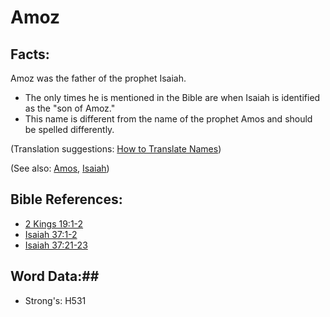 # Amoz #

## Facts: ##

Amoz was the father of the prophet Isaiah.

* The only times he is mentioned in the Bible are when Isaiah is identified as the "son of Amoz."
* This name is different from the name of the prophet Amos and should be spelled differently.

(Translation suggestions: [How to Translate Names](rc://en/ta/man/translate/translate-names))

(See also: [Amos](../other/amos.md), [Isaiah](../other/isaiah.md))

## Bible References: ##

* [2 Kings 19:1-2](rc://en/tn/help/2ki/19/01)
* [Isaiah 37:1-2](rc://en/tn/help/isa/37/01)
* [Isaiah 37:21-23](rc://en/tn/help/isa/37/21)

## Word Data:##

* Strong's: H531

